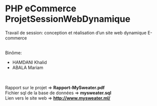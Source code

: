 # PHP eCommerce ProjetSessionWebDynamique


Travail de session: conception et réalisation d’un site web dynamique E-commerce<br><br>

Binôme:
- HAMDANI Khalid
- ABALA Mariam

<br><br>
Rapport sur le projet => <b> Rapport-MySweater.pdf </b> <br>
Fichier sql de la base de données => <b> mysweater.sql </b> <br>
Lien vers le site web => <b> http://www.mysweater.ml/ </b>
